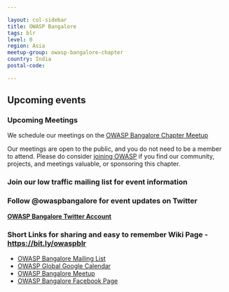 ```yaml
---

layout: col-sidebar
title: OWASP Bangalore
tags: blr
level: 0
region: Asia
meetup-group: owasp-bangalore-chapter
country: India
postal-code: 

---
```


## Upcoming events

### Upcoming Meetings

We schedule our meetings on the [OWASP Bangalore Chapter Meetup](https://www.meetup.com/owasp-bangalore-chapter/)

Our meetings are open to the public, and you do not need to be a member to attend. Please do consider [joining OWASP](https://owasp.org/membership/) if you find our community, projects, and meetings valuable, or sponsoring this chapter.

### Join our low traffic mailing list for event information

### Follow @owaspbangalore for event updates on Twitter
**[OWASP Bangalore Twitter Account](https://twitter.com/owaspbangalore)**

### Short Links for sharing and easy to remember Wiki Page - <https://bit.ly/owaspblr>
  
  - [OWASP Bangalore Mailing List](https://groups.google.com/a/owasp.org/forum/#!forum/bangalore-chapter/join)
  - [OWASP Global Google Calendar](https://bit.ly/owaspblr-googlecal)
  - [OWASP Bangalore Meetup](https://www.meetup.com/owasp-bangalore-chapter/)
  - [OWASP Bangalore Facebook Page](https://www.facebook.com/OWASPBangalore/)
